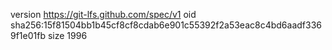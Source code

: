 version https://git-lfs.github.com/spec/v1
oid sha256:15f81504bb1b45cf8cf8cdab6e901c55392f2a53eac8c4bd6aadf3369f1e01fb
size 1996
